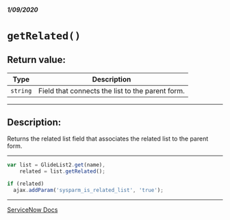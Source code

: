 ##### 1/09/2020
# `getRelated()`
## Return value:
| Type | Description |
|---|---|
| `string` | Field that connects the list to the parent form. |

---

## Description:
Returns the related list field that associates the related list to the parent form.

---

```js
var list = GlideList2.get(name),
    related = list.getRelated();

if (related)
  ajax.addParam('sysparm_is_related_list', 'true');
```

---

[ServiceNow Docs](https://developer.servicenow.com/app.do#!/api_doc?v=newyork&id=r_GL2-getRelated)